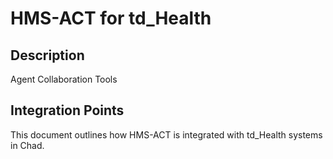 # HMS-ACT for td_Health

## Description

Agent Collaboration Tools

## Integration Points

This document outlines how HMS-ACT is integrated with td_Health systems in Chad.
